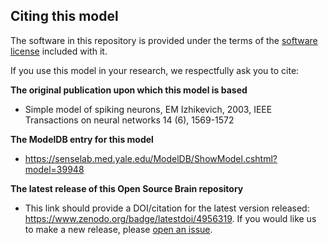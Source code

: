 ## Citing this model

The software in this repository is provided under the terms of the [software license](LICENSE) included with it. 

If you use this model in your research, we respectfully ask you to cite:

**The original publication upon which this model is based**

   - Simple model of spiking neurons, EM Izhikevich, 2003, IEEE Transactions on neural networks 14 (6), 1569-1572

**The ModelDB entry for this model**

  - https://senselab.med.yale.edu/ModelDB/ShowModel.cshtml?model=39948

**The latest release of this Open Source Brain repository**

   - This link should provide a DOI/citation for the latest version released: https://www.zenodo.org/badge/latestdoi/4956319. If you would like us to make a new release, please [open an issue](../../issues). 
